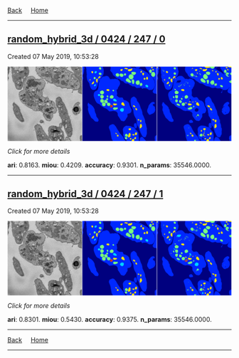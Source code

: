 
[Back](..)&nbsp;&nbsp;&nbsp;&nbsp;&nbsp;[Home](https://leapmanlab.github.io/snapshots)

---

<div class="summary"><a href="0"><h2>random_hybrid_3d / 0424 / 247 / 0</h2></a><p>Created 07 May 2019, 10:53:28
</p><a href="0"><img src="0/media/summary.png" align="center"></a><p>
<i>Click for more details</i>
</p></div>

**ari**: 0.8163. **miou**: 0.4209. **accuracy**: 0.9301. **n_params**: 35546.0000. 

---

<div class="summary"><a href="1"><h2>random_hybrid_3d / 0424 / 247 / 1</h2></a><p>Created 07 May 2019, 10:53:28
</p><a href="1"><img src="1/media/summary.png" align="center"></a><p>
<i>Click for more details</i>
</p></div>

**ari**: 0.8301. **miou**: 0.5430. **accuracy**: 0.9375. **n_params**: 35546.0000. 

---

[Back](..)&nbsp;&nbsp;&nbsp;&nbsp;&nbsp;[Home](https://leapmanlab.github.io/snapshots)

---
